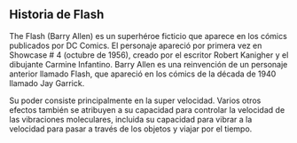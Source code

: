 ## Historia de Flash

The Flash (Barry Allen) es un superhéroe ficticio que aparece en los cómics publicados por DC Comics. El personaje apareció por primera vez en Showcase # 4 (octubre de 1956), creado por el escritor Robert Kanigher y el dibujante Carmine Infantino. Barry Allen es una reinvención de un personaje anterior llamado Flash, que apareció en los cómics de la década de 1940 llamado Jay Garrick.

Su poder consiste principalmente en la super velocidad. Varios otros efectos también se atribuyen a su capacidad para controlar la velocidad de las vibraciones moleculares, incluida su capacidad para vibrar a la velocidad para pasar a través de los objetos y viajar por el tiempo.
